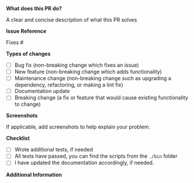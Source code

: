 **What does this PR do?**

A clear and concise description of what this PR solves

**Issue Reference**

<!-- If applicable, list any related GitHub issues that this PR addresses or fixes. E.g. Fixes #123 -->

Fixes #<issue-number>

**Types of changes**
<!--- What types of changes does your code introduce? Put an `x` in all the boxes that apply. Ex. `[x]` -->

- [ ] Bug fix (non-breaking change which fixes an issue)
- [ ] New feature (non-breaking change which adds functionality)
- [ ] Maintenance change (non-breaking change such as upgrading a dependency, refactoring, or making a lint fix)
- [ ] Documentation update
- [ ] Breaking change (a fix or feature that would cause existing functionality to change)

**Screenshots**

If applicable, add screenshots to help explain your problem.

**Checklist**

<!--- Go over all the following points, and put an `x` in all the boxes that apply. Ex. `[x]` -->

- [ ] Wrote additional tests, if needed
- [ ] All tests have passed, you can find the scripts from the `./bin` folder
- [ ] I have updated the documentation accordingly, if needed.

**Additional Information**

<!-- Add any additional information that you think may be relevant to the review of your PR, such as performance considerations, design decisions, or trade-offs that were made. -->